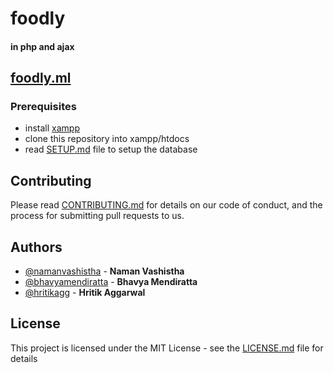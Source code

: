 # foodly

#### in php and ajax

## [foodly.ml](http://foodly.ml/)

### Prerequisites
- install [xampp](https://www.apachefriends.org/download.html)
- clone this repository into xampp/htdocs
- read [SETUP.md](https://github.com/namanvashistha/foodly/blob/master/setup.md) file to setup the database

## Contributing

Please read [CONTRIBUTING.md](https://github.com/namanvashistha/foodly/blob/master/CONTRIBUTING.md) for details on our code of conduct, and the process for submitting pull requests to us.

## Authors

- [@namanvashistha](https://github.com/namanvashistha) - **Naman Vashistha**
- [@bhavyamendiratta](https://github.com/bhavyamendiratta) - **Bhavya Mendiratta** 
- [@hritikagg](https://github.com/invincibel) - **Hritik Aggarwal**

## License

This project is licensed under the MIT License - see the [LICENSE.md](https://github.com/namanvashistha/foodly/blob/master/LICENSE) file for details
 
